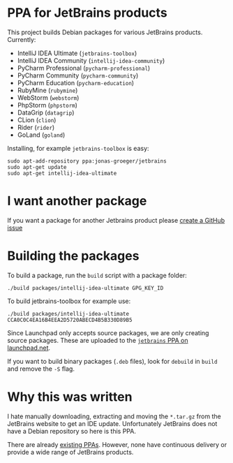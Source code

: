 # PPA for JetBrains products

This project builds Debian packages for various JetBrains products. Currently:

* IntelliJ IDEA Ultimate (`jetbrains-toolbox`)
* IntelliJ IDEA Community (`intellij-idea-community`)
* PyCharm Professional (`pycharm-professional`)
* PyCharm Community (`pycharm-community`)
* PyCharm Education (`pycharm-education`)
* RubyMine (`rubymine`)
* WebStorm (`webstorm`)
* PhpStorm (`phpstorm`)
* DataGrip (`datagrip`)
* CLion (`clion`)
* Rider (`rider`)
* GoLand (`goland`)

Installing, for example `jetbrains-toolbox` is easy:

    sudo apt-add-repository ppa:jonas-groeger/jetbrains
    sudo apt-get update
    sudo apt-get intellij-idea-ultimate

# I want another package

If you want a package for another Jetbrains product please [create a GitHub issue](https://github.com/JonasGroeger/jetbrains-ppa/issues/new)

# Building the packages

To build a package, run the `build` script with a package folder:

    ./build packages/intellij-idea-ultimate GPG_KEY_ID

To build jetbrains-toolbox for example use:

    ./build packages/intellij-idea-ultimate CCA0C0C4EA16B4EEA2D5720ABECD4B5B330D89B5

Since Launchpad only accepts source packages, we are only creating source packages. These are
uploaded to the [`jetbrains` PPA on launchpad.net](https://launchpad.net/~jonas-groeger/+archive/ubuntu/jetbrains).

If you want to build binary packages (`.deb` files), look for `debuild` in `build` and remove
the `-S` flag.

# Why this was written

I hate manually downloading, extracting and moving the `*.tar.gz` from the
JetBrains website to get an IDE update. Unfortunately JetBrains does not have a
Debian repository so here is this PPA.

There are already [existing PPAs](https://launchpad.net/~mmk2410/+archive/ubuntu/intellij-idea).
However, none have continuous delivery or provide a wide range of JetBrains products.
